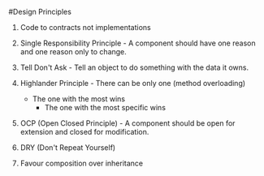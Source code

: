 #Design Principles

1. Code to contracts not implementations

2. Single Responsibility Principle - A component should have one reason and one reason only to change.

3. Tell Don't Ask - Tell an object to do something with the data it owns.

4. Highlander Principle - There can be only one (method overloading)
    * The one with the most wins
      * The one with the most specific wins

5. OCP (Open Closed Principle) - A component should be open for extension and closed for modification.

6. DRY (Don't Repeat Yourself)

7. Favour composition over inheritance

